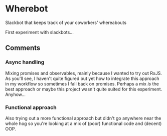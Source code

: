 # Wherebot

Slackbot that keeps track of your coworkers' whereabouts

First experiment with slackbots...

## Comments

### Async handling
Mixing promises and observables, mainly because I wanted to try out RxJS.
As you'll see, I haven't quite figured out yet how to integrate this approach
in my workflow so sometimes I fall back on promises. Perhaps a mix _is_ the best approach 
or maybe this project wasn't quite suited for this experiment. Anyhow... 

### Functional approach
Also trying out a more functional approach but didn't go anywhere near the whole hog
so you're looking at a mix of (poor) functional code and (decent) OOP.